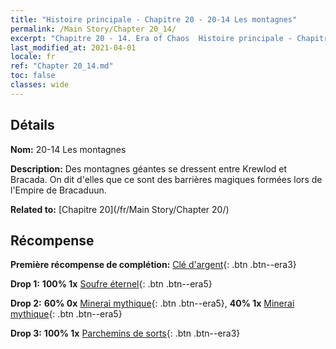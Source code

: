 ```yaml
---
title: "Histoire principale - Chapitre 20 - 20-14 Les montagnes"
permalink: /Main Story/Chapter 20_14/
excerpt: "Chapitre 20 - 14. Era of Chaos  Histoire principale - Chapitre 20_14. 20-14 Les montagnes"
last_modified_at: 2021-04-01
locale: fr
ref: "Chapter 20_14.md"
toc: false
classes: wide
---
```


## Détails

 **Nom:** 20-14 Les montagnes

 **Description:** Des montagnes géantes se dressent entre Krewlod et Bracada. On dit d'elles que ce sont des barrières magiques formées lors de l'Empire de Bracaduun.

 **Related to:** [Chapitre 20](/fr/Main Story/Chapter 20/)

## Récompense

 **Première récompense de complétion:** [Clé d'argent](/fr/Items/con_693/){: .btn .btn--era3}

 **Drop 1:** **100% 1x** [Soufre éternel](/fr/Items/mat_71/){: .btn .btn--era5}

 **Drop 2:** **60% 0x** [Minerai mythique](/fr/Items/mat_61/){: .btn .btn--era5}, **40% 1x** [Minerai mythique](/fr/Items/mat_61/){: .btn .btn--era5}

 **Drop 3:** **100% 1x** [Parchemins de sorts](/fr/Items/con_694/){: .btn .btn--era3}

